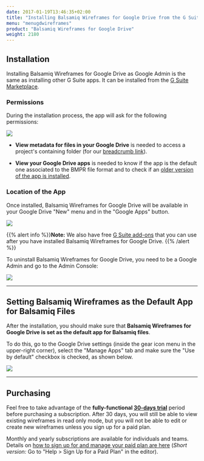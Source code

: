 ```yaml
---
date: 2017-01-19T13:46:35+02:00
title: "Installing Balsamiq Wireframes for Google Drive from the G Suite Marketplace"
menu: "menugdwireframes"
product: "Balsamiq Wireframes for Google Drive"
weight: 2180
---
```


## Installation

Installing Balsamiq Wireframes for Google Drive as Google Admin is the same as installing other G Suite apps. It can be installed from the [G Suite Marketplace](https://gsuite.google.com/marketplace/).

### Permissions

During the installation process, the app will ask for the following permissions:

![](//media.balsamiq.com/img/support/docs/gdrive/wireframes/gsuite_install_permissions.png)

* **View metadata for files in your Google Drive** is needed to access a project's containing folder (for our [breadcrumb link](../intro/#returning-to-google-drive-closing-the-editor)).

* **View your Google Drive apps** is needed to know if the app is the default one associated to the BMPR file format and to check if an [older version of the app is installed](../transition).

### Location of the App

Once installed, Balsamiq Wireframes for Google Drive will be available in your Google Drive "New" menu and in the "Google Apps" button.

![](//media.balsamiq.com/img/support/docs/gdrive/wireframes/createmenu.png)

{{% alert info %}}**Note:** We also have free [G Suite add-ons](../gsuite/) that you can use after you have installed Balsamiq Wireframes for Google Drive. {{% /alert %}}

To uninstall Balsamiq Wireframes for Google Drive, you need to be a Google Admin and go to the Admin Console:

![](//media.balsamiq.com/img/support/docs/gdrive/wireframes/google_admin.png)

* * *

## Setting Balsamiq Wireframes as the Default App for Balsamiq Files

After the installation, you should make sure that **Balsamiq Wireframes for Google Drive is set as the default app for Balsamiq files**.

To do this, go to the Google Drive settings (inside the gear icon menu in the upper-right corner), select the "Manage Apps" tab and make sure the "Use by default" checkbox is checked, as shown below.

![](//media.balsamiq.com/img/support/docs/gdrive/wireframes/usebydefault.png)

* * *

## Purchasing

Feel free to take advantage of the **fully-functional [30-days trial](https://support.balsamiq.com/sales/evaluate/)** period before purchasing a subscription. After 30 days, you will still be able to view existing wireframes in read only mode, but you will not be able to edit or create new wireframes unless you sign up for a paid plan.

Monthly and yearly subscriptions are available for individuals and teams. Details on [how to sign up for and manage your paid plan are here](https://support.balsamiq.com/sales/gdrivesubscription/) (_Short version:_ Go to "Help > Sign Up for a Paid Plan" in the editor).
